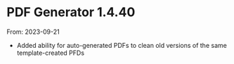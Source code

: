 # PDF Generator 1.4.40
From: 2023-09-21

* Added ability for auto-generated PDFs to clean old versions of the same template-created PFDs